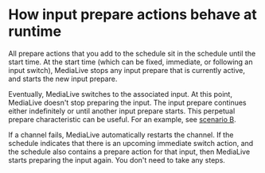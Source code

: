 # How input prepare actions behave at runtime<a name="input-prep-runtime"></a>

All prepare actions that you add to the schedule sit in the schedule until the start time\. At the start time \(which can be fixed, immediate, or following an input switch\), MediaLive stops any input prepare that is currently active, and starts the new input prepare\.

Eventually, MediaLive switches to the associated input\. At this point, MediaLive doesn't stop preparing the input\. The input prepare continues either indefinitely or until another input prepare starts\. This perpetual prepare characteristic can be useful\. For an example, see [scenario B](plan-prep-tips.md#plan-prep-tips-scenario-B)\.

If a channel fails, MediaLive automatically restarts the channel\. If the schedule indicates that there is an upcoming immediate switch action, and the schedule also contains a prepare action for that input, then MediaLive starts preparing the input again\. You don't need to take any steps\. 